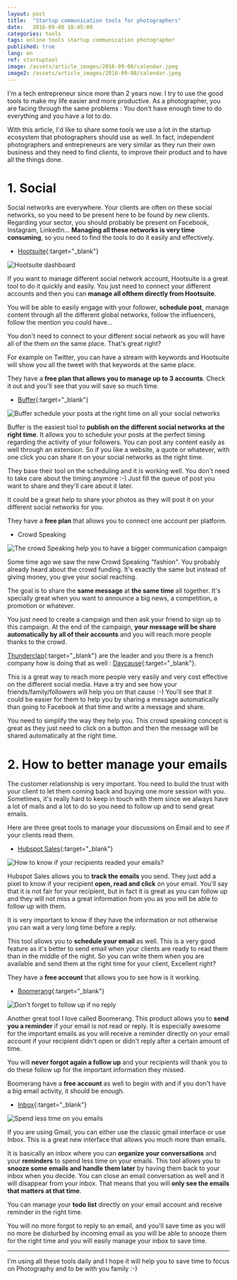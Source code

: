 ```yaml
---
layout: post
title:  "Startup communication tools for photographers"
date:   2016-09-08 18:45:00
categories: tools
tags: online tools startup communication photographer
published: true
lang: en
ref: startuptool
image: /assets/article_images/2016-09-08/calendar.jpeg
image2: /assets/article_images/2016-09-08/calendar.jpeg
---
```


I'm a tech entrepreneur since more than 2 years now. I try to use the good tools to make my life easier and more productive.
As a photographer, you are facing through the same problems : You don't have enough time to do everything and you have a lot to do.  

With this article, I'd like to share some tools we use a lot in the startup ecosystem that photographers should use as well. 
In fact, independent photographers and entrepreneurs are very similar as they run their own business and they need to find clients, to improve their product and to have all the things done.

# 1. Social 

Social networks are everywhere. Your clients are often on these social networks, so you need to be present here to be found by new clients. 
Regarding your sector, you should probably be present on Facebook, Instagram, Linkedin... **Managing all these networks is very time consuming**, so you need to find the tools to do it easily and effectively. 

  * [Hootsuite][hootsuite]{:target="_blank"}

![Hootsuite dashboard](/assets/article_images/2016-09-08/hootsuite.png)

If you want to manage different social network account, Hootsuite is a great tool to do it quickly and easily. 
You just need to connect your different accounts and then you can **manage all ofthem directly from Hootsuite**. 

You will be able to easily engage with your follower, **schedule post**, manage content through all the different global networks, follow the influencers, follow the mention you could have... 

You don't need to connect to your different social network as you will have all of the them on the same place. That's great right? 

For example on Twitter, you can have a stream with keywords and Hootsuite will show you all the tweet with that keywords at the same place. 

They have a **free plan that allows you to manage up to 3 accounts**. Check it out and you'll see that you will save so much time. 

  * [Buffer][buffer]{:target="_blank"}

![Buffer schedule your posts at the right time on all your social networks](/assets/article_images/2016-09-08/buffer.png)

Buffer is the easiest tool to **publish on the different social networks at the right time**. It allows you to schedule your posts at the perfect timing regarding the activity of your followers.
You can post any content easily as well through an extension. So if you like a website, a quote or whatever, with one click you can share it on your social networks as the right time. 

They base their tool on the scheduling and it is working well. You don't need to take care about the timing anymore :-) Just fill the queue of post you want to share and they'll care about it later. 

It could be a great help to share your photos as they will post it on your different social networks for you.

They have a **free plan** that allows you to connect one account per platform.

  * Crowd Speaking

![The crowd Speaking help you to have a bigger communication campaign](/assets/article_images/2016-09-08/thunderclap.png)

Some time ago we saw the new Crowd Speaking "fashion". You probably already heard about the crowd funding. It's exactly the same but instead of giving money, you give your social reaching. 

The goal is to share the **same message** at **the same time** all together. It's specially great when you want to announce a big news, a competition, a promotion or whatever. 

You just need to create a campaign and then ask your friend to sign up to this campaign. At the end of the campaign, **your message will be share automatically by all of their accounts** and you will reach more people thanks to the crowd. 


[Thunderclap][thunderclap]{:target="_blank"} are the leader and you there is a french company how is doing that as well : [Daycause][daycause]{:target="_blank"}. 

This is a great way to reach more people very easily and very cost effective on the different social media. Have a try and see how your friends/family/followers will help you on that cause :-) You'll see that it could be easier for them to help you by sharing a message automatically than going to Facebook at that time and write a message and share. 

You need to simplify the way they help you. This crowd speaking concept is great as they just need to click on a button and then the message will be shared automatically at the right time.


# 2. How to better manage your emails

The customer relationship is very important. You need to build the trust with your client to let them coming back and buying one more session with you. 
Sometimes, it's really hard to keep in touch with them since we always have a lot of mails and a lot to do so you need to follow up and to send great emails. 

Here are three great tools to manage your discussions on Email and to see if your clients read them. 

  * [Hubspot Sales][sidekick]{:target="_blank"}

![How to know if your recipients readed your emails?](/assets/article_images/2016-09-08/hubspot.png)

Hubspot Sales allows you to **track the emails** you send. They just add a pixel to know if your recipient **open, read and click** on your email. 
You'll say that it is not fair for your recipient, but in fact it is great as you can follow up and they will not miss a great information from you as you will be able to follow up with them.

It is very important to know if they have the information or not otherwise you can wait a very long time before a reply. 

This tool allows you to **schedule your email** as well. This is a very good feature as it's better to send email when your clients are ready to read them than in the middle of the night. So you can write them when you are available and send them at the right time for your client, Excellent right? 

They have a **free account** that allows you to see how is it working. 

  * [Boomerang][boomerang]{:target="_blank"}

![Don't forget to follow up if no reply](/assets/article_images/2016-09-08/boomerang.png)

Another great tool I love called Boomerang. This product allows you to **send you a reminder** if your email is not read or reply. It is especially awesome for the important emails as you will receive a reminder directly on your email account if your recipient didn't open or didn't reply after a certain amount of time. 

You will **never forgot again a follow up** and your recipients will thank you to do these follow up for the important information they missed. 


Boomerang have a **free account** as well to begin with and if you don't have a big email activity, it should be enough. 



  * [Inbox][inbox]{:target="_blank"}

![Spend less time on you emails](/assets/article_images/2016-09-08/inbox.png)


If you are using Gmail, you can either use the classic gmail interface or use Inbox. This is a great new interface that allows you much more than emails. 

It is basically an inbox where you can **organize your conversations** and your **reminders** to spend less time on your emails.
This tool allows you to **snooze some emails and handle them later** by having them back to your inbox when you decide. 
You can close an email conversation as well and it will disappear from your inbox. That means that you will **only see the emails that matters at that time**. 

You can manage your **todo list** directly on your email account and receive reminder in the right time. 

You will no more forgot to reply to an email, and you'll save time as you will no more be disturbed by incoming email as you will be able to snooze them for the right time and you will easily manage your inbox to save time.


---

I'm using all these tools daily and I hope it will help you to save time to focus on Photography and to be with you family :-) 


[hootsuite]: http://hootsuite.com/
[buffer]: https://buffer.com/
[thunderclap]: https://www.thunderclap.it/
[dayCause]: http://daycause.org/
[boomerang]: http://www.boomeranggmail.com/fr/
[sidekick]: http://www.hubspot.com/products/sales/sales-tools
[inbox]: https://www.google.com/inbox/






